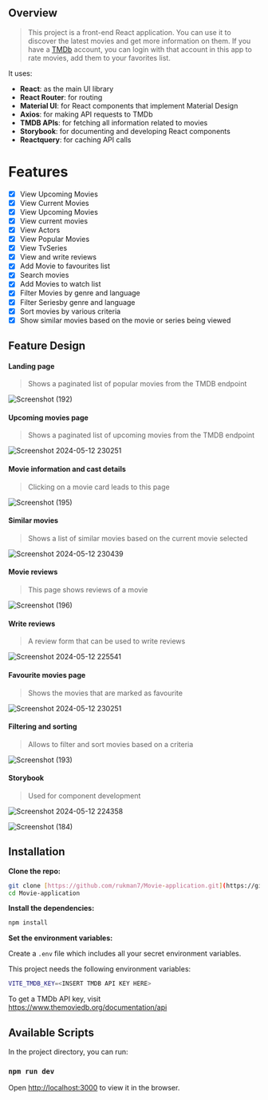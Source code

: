 ## Overview 

> This project is a front-end React application. You can use it to discover the latest movies and get more information on them. If you have a [TMDb](https://www.themoviedb.org/) account, you can login with that account in this app to rate movies, add them to your favorites list.

It uses:

- **React**: as the main UI library
- **React Router**: for routing
- **Material UI**: for React components that implement Material Design
- **Axios**: for making API requests to TMDb
- **TMDB APIs**: for fetching all information related to movies
- **Storybook**: for documenting and developing React components
- **Reactquery**: for caching API calls

# Features

- [x] View Upcoming Movies
- [x] View Current Movies
- [x] View Upcoming Movies 
- [x] View current movies 
- [x] View Actors
- [x] View Popular Movies
- [x] View TvSeries
- [x] View and write reviews 
- [x] Add Movie to favourites list 
- [x] Search movies 
- [x] Add Movies to watch list 
- [x] Filter Movies by genre and language 
- [x] Filter Seriesby genre and language
- [x] Sort movies by various criteria 
- [x] Show similar movies based on the movie or series being viewed

## Feature Design

#### Landing page

> Shows a paginated list of popular movies from the TMDB endpoint

![Screenshot (192)](https://github.com/Prratiiik/labMoviesApp/assets/144805450/b6d8063d-b160-46be-bd23-9e1233b13c10)


#### Upcoming movies page   

> Shows a paginated list of upcoming movies from the TMDB endpoint

![Screenshot 2024-05-12 230251](https://github.com/Prratiiik/labMoviesApp/assets/144805450/ebc4e08c-03eb-4dd9-9c51-af62c8a9ddef)


#### Movie information and cast details

> Clicking on a movie card leads to this page

![Screenshot (195)](https://github.com/Prratiiik/labMoviesApp/assets/144805450/efa1fdf8-8294-4411-a9a7-f66d1eaa6b41)



#### Similar movies

> Shows a list of similar movies based on the current movie selected

![Screenshot 2024-05-12 230439](https://github.com/Prratiiik/labMoviesApp/assets/144805450/d1fead13-41f6-4d20-b9d6-9d5c1219b387)


#### Movie reviews

> This page shows reviews of a movie

![Screenshot (196)](https://github.com/Prratiiik/labMoviesApp/assets/144805450/ff7fb7da-3753-4f07-a303-5d6b5444cff8)


#### Write reviews

> A review form that can be used to write reviews

![Screenshot 2024-05-12 225541](https://github.com/Prratiiik/labMoviesApp/assets/144805450/409587e3-1390-413e-b772-2c68a48903f2)


#### Favourite movies page

> Shows the movies that are marked as favourite

![Screenshot 2024-05-12 230251](https://github.com/Prratiiik/labMoviesApp/assets/144805450/36674dc2-a360-4266-b021-178be1213f36)



#### Filtering and sorting

> Allows to filter and sort movies based on a criteria

![Screenshot (193)](https://github.com/Prratiiik/labMoviesApp/assets/144805450/19e1c8ab-5938-4bea-9458-06dda28dbedd)


#### Storybook

> Used for component development


![Screenshot 2024-05-12 224358](https://github.com/Prratiiik/labMoviesApp/assets/144805450/0b1fb84c-73d6-4cc7-a3ab-14c0a10fc7d6)

 ![Screenshot (184)](https://github.com/Prratiiik/labMoviesApp/assets/144805450/bac80cb9-a76a-4b7d-991e-cee04033b95c)


## Installation

**Clone the repo:**

```bash
git clone [https://github.com/rukman7/Movie-application.git](https://github.com/Prratiiik/labMoviesApp/tree/master)
cd Movie-application
```

**Install the dependencies:**

```bash
npm install
```

**Set the environment variables:**

Create a `.env` file which includes all your secret environment variables.

This project needs the following environment variables:

```bash
VITE_TMDB_KEY=<INSERT TMDB API KEY HERE>
```

To get a TMDb API key, visit https://www.themoviedb.org/documentation/api

## Available Scripts

In the project directory, you can run:

### `npm run dev`

Open [http://localhost:3000](http://localhost:3000) to view it in the browser.
